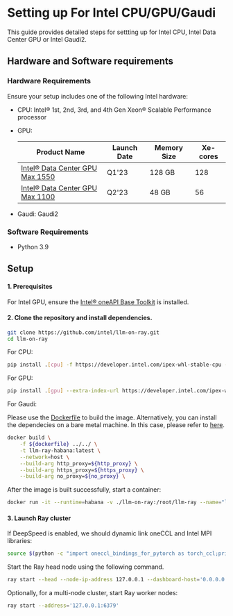 # Setting up For Intel CPU/GPU/Gaudi

This guide provides detailed steps for settting up for Intel CPU, Intel Data Center GPU or Intel Gaudi2.

## Hardware and Software requirements

### Hardware Requirements

Ensure your setup includes one of the following Intel hardware:

* CPU:
Intel® 1st, 2nd, 3rd, and 4th Gen Xeon® Scalable Performance processor

* GPU:

    |Product Name|Launch Date|Memory Size|Xe-cores|
    |---|---|---|---|
    |[Intel® Data Center GPU Max 1550](https://www.intel.com/content/www/us/en/products/sku/232873/intel-data-center-gpu-max-1550/specifications.html)|Q1'23|128 GB|128|
    |[Intel® Data Center GPU Max 1100](https://www.intel.com/content/www/us/en/products/sku/232876/intel-data-center-gpu-max-1100/specifications.html)|Q2'23|48 GB|56|

* Gaudi: Gaudi2

### Software Requirements
- Python 3.9

## Setup

#### 1. Prerequisites
For Intel GPU, ensure the [Intel® oneAPI Base Toolkit](https://www.intel.com/content/www/us/en/developer/tools/oneapi/base-toolkit.html) is installed.

#### 2. Clone the repository and install dependencies.
```bash
git clone https://github.com/intel/llm-on-ray.git
cd llm-on-ray
```
For CPU:
```bash
pip install .[cpu] -f https://developer.intel.com/ipex-whl-stable-cpu -f https://download.pytorch.org/whl/torch_stable.html
```
For GPU:
```bash
pip install .[gpu] --extra-index-url https://developer.intel.com/ipex-whl-stable-xpu
```

For Gaudi:

Please use the [Dockerfile](../inference/habana/Dockerfile) to build the image. Alternatively, you can install the dependecies on a bare metal machine. In this case, please refer to [here](https://docs.habana.ai/en/latest/Installation_Guide/Bare_Metal_Fresh_OS.html#build-docker-bare).

```bash
docker build \
    -f ${dockerfile} ../../ \
    -t llm-ray-habana:latest \
    --network=host \
    --build-arg http_proxy=${http_proxy} \
    --build-arg https_proxy=${https_proxy} \
    --build-arg no_proxy=${no_proxy} \
```

After the image is built successfully, start a container:

```bash
docker run -it --runtime=habana -v ./llm-on-ray:/root/llm-ray --name="llm-ray-habana-demo" llm-ray-habana:latest 
```

#### 3. Launch Ray cluster
If DeepSpeed is enabled, we should dynamic link oneCCL and Intel MPI libraries:
```bash
source $(python -c "import oneccl_bindings_for_pytorch as torch_ccl;print(torch_ccl.cwd)")/env/setvars.sh
```
Start the Ray head node using the following command.
```bash
ray start --head --node-ip-address 127.0.0.1 --dashboard-host='0.0.0.0' --dashboard-port=8265
```
Optionally, for a multi-node cluster, start Ray worker nodes:
```bash
ray start --address='127.0.0.1:6379'
```
